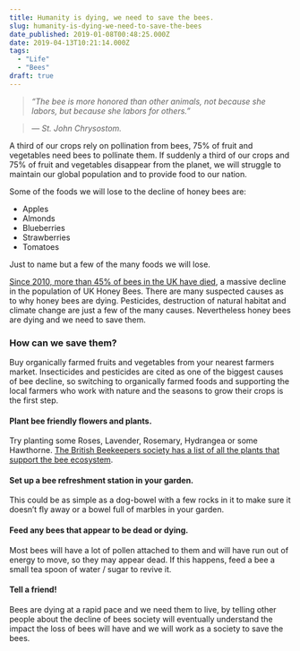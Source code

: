 ```yaml
---
title: Humanity is dying, we need to save the bees.
slug: humanity-is-dying-we-need-to-save-the-bees
date_published: 2019-01-08T00:48:25.000Z
date: 2019-04-13T10:21:14.000Z
tags: 
  - "Life"
  - "Bees"
draft: true
---
```


> *“The bee is more honored than other animals, not because she labors, but because she labors for others.”*

> *— St. John Chrysostom.*

A third of our crops rely on pollination from bees, 75% of fruit and vegetables need bees to pollinate them. If suddenly a third of our crops and 75% of fruit and vegetables disappear from the planet, we will struggle to maintain our global population and to provide food to our nation.

Some of the foods we will lose to the decline of honey bees are:

- Apples
- Almonds
- Blueberries
- Strawberries
- Tomatoes

Just to name but a few of the many foods we will lose.

[Since 2010, more than 45% of bees in the UK have died](http://sos-bees.org/situation/), a massive decline in the population of UK Honey Bees. There are many suspected causes as to why honey bees are dying. Pesticides, destruction of natural habitat and climate change are just a few of the many causes. Nevertheless honey bees are dying and we need to save them.

### How can we save them?

Buy organically farmed fruits and vegetables from your nearest farmers market. Insecticides and pesticides are cited as one of the biggest causes of bee decline, so switching to organically farmed foods and supporting the local farmers who work with nature and the seasons to grow their crops is the first step.

#### Plant bee friendly flowers and plants.

Try planting some Roses, Lavender, Rosemary, Hydrangea or some Hawthorne. [The British Beekeepers society has a list of all the plants that support the bee ecosystem](https://www.bbka.org.uk/files/library/pollen_&amp;_nectar_rich_plants_for_your_garden_by_season_june_2011_for_website_1310045511.pdf).

#### Set up a bee refreshment station in your garden.

This could be as simple as a dog-bowel with a few rocks in it to make sure it doesn’t fly away or a bowel full of marbles in your garden.

#### Feed any bees that appear to be dead or dying.

Most bees will have a lot of pollen attached to them and will have run out of energy to move, so they may appear dead. If this happens, feed a bee a small tea spoon of water / sugar to revive it.

#### Tell a friend!

Bees are dying at a rapid pace and we need them to live, by telling other people about the decline of bees society will eventually understand the impact the loss of bees will have and we will work as a society to save the bees.
